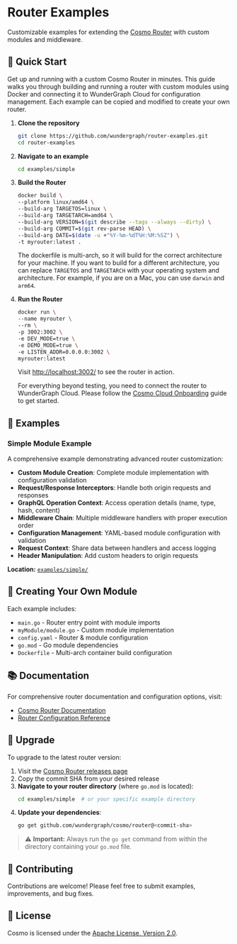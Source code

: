 # Router Examples

Customizable examples for extending the [Cosmo Router](https://github.com/wundergraph/cosmo) with custom modules and middleware.

## 🚀 Quick Start

Get up and running with a custom Cosmo Router in minutes. This guide walks you through building and running a router with custom modules using Docker and connecting it to WunderGraph Cloud for configuration management. Each example can be copied and modified to create your own router.

1. **Clone the repository**

   ```bash
   git clone https://github.com/wundergraph/router-examples.git
   cd router-examples
   ```

2. **Navigate to an example**

   ```bash
   cd examples/simple
   ```

3. **Build the Router**

   ```bash
   docker build \
   --platform linux/amd64 \
   --build-arg TARGETOS=linux \
   --build-arg TARGETARCH=amd64 \
   --build-arg VERSION=$(git describe --tags --always --dirty) \
   --build-arg COMMIT=$(git rev-parse HEAD) \
   --build-arg DATE=$(date -u +"%Y-%m-%dT%H:%M:%SZ") \
   -t myrouter:latest .
   ```

   The dockerfile is multi-arch, so it will build for the correct architecture for your machine.
   If you want to build for a different architecture, you can replace `TARGETOS` and `TARGETARCH` with your operating system and architecture. For example, if you are on a Mac, you can use `darwin` and `arm64`.

4. **Run the Router**

   ```bash
   docker run \
   --name myrouter \
   --rm \
   -p 3002:3002 \
   -e DEV_MODE=true \
   -e DEMO_MODE=true \
   -e LISTEN_ADDR=0.0.0.0:3002 \
   myrouter:latest
   ```

   Visit [http://localhost:3002/](http://localhost:3002/) to see the router in action.

   For everything beyond testing, you need to connect the router to WunderGraph Cloud. Please follow the [Cosmo Cloud Onboarding](https://cosmo-docs.wundergraph.com/getting-started/cosmo-cloud-onboarding) guide to get started.

## 📁 Examples

### Simple Module Example

A comprehensive example demonstrating advanced router customization:

- **Custom Module Creation**: Complete module implementation with configuration validation
- **Request/Response Interceptors**: Handle both origin requests and responses
- **GraphQL Operation Context**: Access operation details (name, type, hash, content)
- **Middleware Chain**: Multiple middleware handlers with proper execution order
- **Configuration Management**: YAML-based module configuration with validation
- **Request Context**: Share data between handlers and access logging
- **Header Manipulation**: Add custom headers to origin requests

**Location:** [`examples/simple/`](examples/simple/)

## 🔧 Creating Your Own Module

Each example includes:

- `main.go` - Router entry point with module imports
- `myModule/module.go` - Custom module implementation
- `config.yaml` - Router & module configuration
- `go.mod` - Go module dependencies
- `Dockerfile` - Multi-arch container build configuration

## 📚 Documentation

For comprehensive router documentation and configuration options, visit:

- [Cosmo Router Documentation](https://cosmo-docs.wundergraph.com/router)
- [Router Configuration Reference](https://cosmo-docs.wundergraph.com/router/configuration)

## 🔄 Upgrade

To upgrade to the latest router version:

1. Visit the [Cosmo Router releases page](https://github.com/wundergraph/cosmo/releases?q=router%40&expanded=false)
2. Copy the commit SHA from your desired release
3. **Navigate to your router directory** (where `go.mod` is located):
   ```bash
   cd examples/simple  # or your specific example directory
   ```
4. **Update your dependencies**:
   ```bash
   go get github.com/wundergraph/cosmo/router@<commit-sha>
   ```

> ⚠️ **Important:** Always run the `go get` command from within the directory containing your `go.mod` file.

## 🤝 Contributing

Contributions are welcome! Please feel free to submit examples, improvements, and bug fixes.

## 📄 License

Cosmo is licensed under the [Apache License, Version 2.0](LICENSE).
